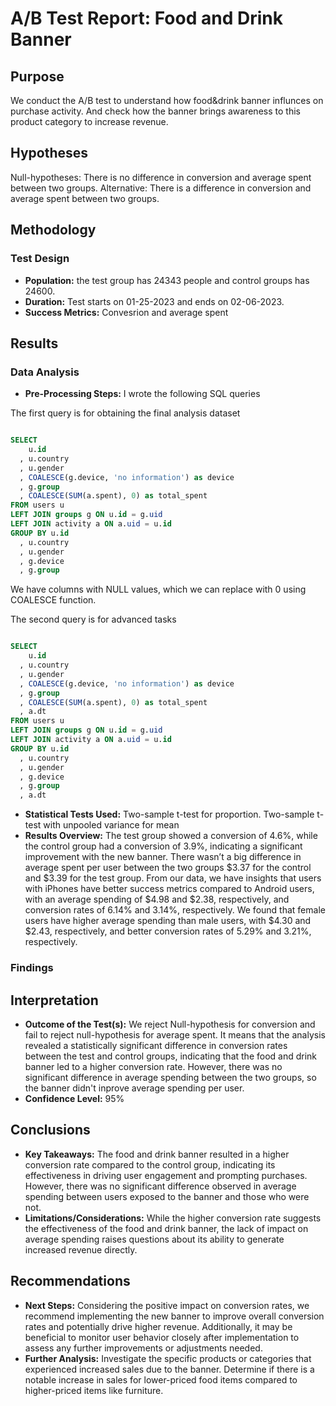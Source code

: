 # A/B Test Report: Food and Drink Banner

## Purpose

We conduct the A/B test to understand how food&drink banner influnces on purchase activity.
And check how the banner brings awareness to this product category to increase revenue.

## Hypotheses

Null-hypotheses: There is no difference in conversion and average spent between two groups.
Alternative: There is a difference in conversion and average spent between two groups.

## Methodology

### Test Design

- **Population:** the test group has 24343 people and control groups has 24600.
- **Duration:** Test starts on 01-25-2023 and ends on 02-06-2023.
- **Success Metrics:** Convesrion and average spent

## Results

### Data Analysis

- **Pre-Processing Steps:** I wrote the following SQL queries

The first query is for obtaining the final analysis dataset

```sql

SELECT
	u.id
  , u.country
  , u.gender
  , COALESCE(g.device, 'no information') as device
  , g.group
  , COALESCE(SUM(a.spent), 0) as total_spent
FROM users u
LEFT JOIN groups g ON u.id = g.uid
LEFT JOIN activity a ON a.uid = u.id
GROUP BY u.id
  , u.country
  , u.gender
  , g.device
  , g.group

```

We have columns with NULL values, which we can replace with 0 using COALESCE function.

The second query is for advanced tasks

```sql

SELECT
	u.id
  , u.country
  , u.gender
  , COALESCE(g.device, 'no information') as device
  , g.group
  , COALESCE(SUM(a.spent), 0) as total_spent
  , a.dt
FROM users u
LEFT JOIN groups g ON u.id = g.uid
LEFT JOIN activity a ON a.uid = u.id
GROUP BY u.id
  , u.country
  , u.gender
  , g.device
  , g.group
  , a.dt


```

- **Statistical Tests Used:** Two-sample t-test for proportion. Two-sample t-test with unpooled variance for mean
- **Results Overview:** The test group showed a conversion of 4.6%, while the control group had a conversion of 3.9%, indicating a significant improvement with the new banner.
  There wasn’t a big difference in average spent per user between the two groups $3.37 for the control and $3.39 for the test group.
  From our data, we have insights that users with iPhones have better success metrics compared to Android users, with an average spending of $4.98 and $2.38, respectively, and conversion rates of 6.14% and 3.14%, respectively. We found that female users have higher average spending than male users, with $4.30 and $2.43, respectively, and better conversion rates of 5.29% and 3.21%, respectively.

### Findings

## Interpretation

- **Outcome of the Test(s):** We reject Null-hypothesis for conversion and fail to reject null-hypothesis for average spent. It means that the analysis revealed a statistically significant difference in conversion rates between the test and control groups, indicating that the food and drink banner led to a higher conversion rate. However, there was no significant difference in average spending between the two groups, so the banner didn't inprove average spending per user.
- **Confidence Level:** 95%

## Conclusions

- **Key Takeaways:** The food and drink banner resulted in a higher conversion rate compared to the control group, indicating its effectiveness in driving user engagement and prompting purchases.
  However, there was no significant difference observed in average spending between users exposed to the banner and those who were not.
- **Limitations/Considerations:** While the higher conversion rate suggests the effectiveness of the food and drink banner, the lack of impact on average spending raises questions about its ability to generate increased revenue directly.

## Recommendations

- **Next Steps:** Considering the positive impact on conversion rates, we recommend implementing the new banner to improve overall conversion rates and potentially drive higher revenue. Additionally, it may be beneficial to monitor user behavior closely after implementation to assess any further improvements or adjustments needed.
- **Further Analysis:** Investigate the specific products or categories that experienced increased sales due to the banner. Determine if there is a notable increase in sales for lower-priced food items compared to higher-priced items like furniture.
